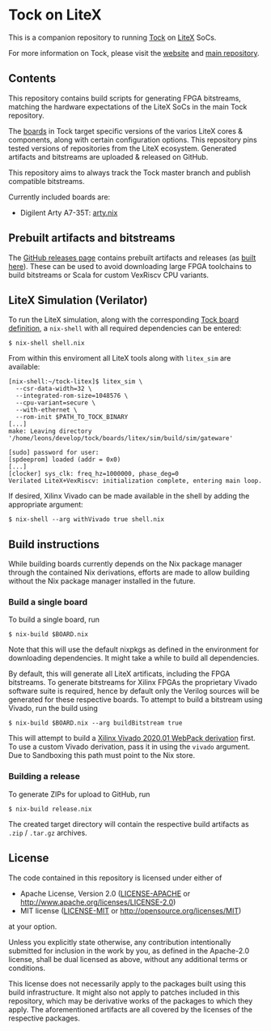# Tock on LiteX

This is a companion repository to running
[Tock](https://github.com/tock/tock) on
[LiteX](https://github.com/enjoy-digital/litex) SoCs.

For more information on Tock, please visit the
[website](https://tockos.org) and [main
repository](https://github.com/tock/tock).


## Contents

This repository contains build scripts for generating FPGA bitstreams,
matching the hardware expectations of the LiteX SoCs in the main Tock
repository.

The [boards](https://github.com/tock/tock/tree/master/boards/litex) in
Tock target specific versions of the varios LiteX cores & components,
along with certain configuration options. This repository pins tested
versions of repositories from the LiteX ecosystem. Generated artifacts
and bitstreams are uploaded & released on GitHub.

This repository aims to always track the Tock master branch and
publish compatible bitstreams.

Currently included boards are:
- Digilent Arty A7-35T: [arty.nix](./arty.nix)

## Prebuilt artifacts and bitstreams

The [GitHub releases
page](https://github.com/lschuermann/tock-litex/releases) contains
prebuilt artifacts and releases (as [built
here](#Building-a-release)). These can be used to avoid downloading
large FPGA toolchains to build bitstreams or Scala for custom VexRiscv
CPU variants.

## LiteX Simulation (Verilator)

To run the LiteX simulation, along with the corresponding [Tock board
definition](https://github.com/tock/tock/tree/master/boards/litex), a
`nix-shell` with all required dependencies can be entered:

```
$ nix-shell shell.nix
```

From within this enviroment all LiteX tools along with `litex_sim` are
available:

```
[nix-shell:~/tock-litex]$ litex_sim \
  --csr-data-width=32 \
  --integrated-rom-size=1048576 \
  --cpu-variant=secure \
  --with-ethernet \
  --rom-init $PATH_TO_TOCK_BINARY
[...]
make: Leaving directory '/home/leons/develop/tock/boards/litex/sim/build/sim/gateware'

[sudo] password for user:
[spdeeprom] loaded (addr = 0x0)
[...]
[clocker] sys_clk: freq_hz=1000000, phase_deg=0
Verilated LiteX+VexRiscv: initialization complete, entering main loop.
```

If desired, Xilinx Vivado can be made available in the shell by adding
the appropriate argument:

```
$ nix-shell --arg withVivado true shell.nix
```

## Build instructions

While building boards currently depends on the Nix package manager
through the contained Nix derivations, efforts are made to allow
building without the Nix package manager installed in the future.

### Build a single board

To build a single board, run

```
$ nix-build $BOARD.nix
```

Note that this will use the default nixpkgs as defined in the
environment for downloading dependencies. It might take a while to
build all dependencies.

By default, this will generate all LiteX artificats, including the
FPGA bitstreams. To generate bitstreams for Xilinx FPGAs the
proprietary Vivado software suite is required, hence by default only
the Verilog sources will be generated for these respective boards. To
attempt to build a bitstream using Vivado, run the build using

```
$ nix-build $BOARD.nix --arg buildBitstream true
```

This will attempt to build a [Xilinx Vivado 2020.01 WebPack
derivation](./pkgs/vivado/default.nix) first. To use a custom Vivado
derivation, pass it in using the `vivado` argument. Due to Sandboxing
this path must point to the Nix store.

### Building a release

To generate ZIPs for upload to GitHub, run

```
$ nix-build release.nix
```

The created target directory will contain the respective build
artifacts as `.zip` / `.tar.gz` archives.

## License

The code contained in this repository is licensed under either of


- Apache License, Version 2.0 ([LICENSE-APACHE](LICENSE-APACHE) or
  http://www.apache.org/licenses/LICENSE-2.0)
- MIT license ([LICENSE-MIT](LICENSE-MIT) or
  http://opensource.org/licenses/MIT)

at your option.

Unless you explicitly state otherwise, any contribution intentionally
submitted for inclusion in the work by you, as defined in the
Apache-2.0 license, shall be dual licensed as above, without any
additional terms or conditions.

This license does not necessarily apply to the packages built using
this build infrastructure. It might also not apply to patches included
in this repository, which may be derivative works of the packages to
which they apply. The aforementioned artifacts are all covered by the
licenses of the respective packages.

